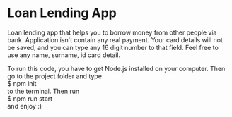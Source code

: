 <h1>Loan Lending App</h1>

<p>
  Loan lending app that helps you to borrow money from other people via bank. Application isn't contain any real payment. Your card details will not be saved, and you     can type any 16 digit number to that field. Feel free to use any name, surname, id card detail.
  
  To run this code, you have to get Node.js installed on your computer.
  Then go to the project folder and type
  <br>
  $ npm init <br>
  to the terminal. 
  Then run 
  <br> 
  $ npm run start <br>
  and enjoy :)
</p>
